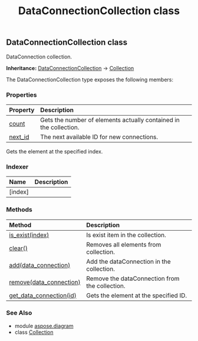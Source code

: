 ﻿---
title: DataConnectionCollection class
second_title: Aspose.Diagram for Python via .NET API References
description: 
type: docs
weight: 540
url: /python-net/aspose.diagram/dataconnectioncollection/
is_root: false
---

## DataConnectionCollection class

DataConnection collection.



**Inheritance:** [DataConnectionCollection](/diagram/python-net/aspose.diagram/dataconnectioncollection) → 
[Collection](/diagram/python-net/aspose.diagram/collection)



The DataConnectionCollection type exposes the following members:

### Properties
| Property | Description |
| :- | :- |
| [count](/diagram/python-net/aspose.diagram/dataconnectioncollection/count) | Gets the number of elements actually contained in the collection. |
| [next_id](/diagram/python-net/aspose.diagram/dataconnectioncollection/next_id) | The next available ID for new connections. |



Gets the element at the specified index.
### Indexer
| Name | Description |
| :- | :- |
| [index] |  |


### Methods
| Method | Description |
| :- | :- |
| [is_exist(index)](/diagram/python-net/aspose.diagram/dataconnectioncollection/is_exist/#int) | Is exist item in the collection. |
| [clear()](/diagram/python-net/aspose.diagram/dataconnectioncollection/clear/#) | Removes all elements from collection. |
| [add(data_connection)](/diagram/python-net/aspose.diagram/dataconnectioncollection/add/#DataConnection) | Add the dataConnection in the collection. |
| [remove(data_connection)](/diagram/python-net/aspose.diagram/dataconnectioncollection/remove/#DataConnection) | Remove the dataConnection from the collection. |
| [get_data_connection(id)](/diagram/python-net/aspose.diagram/dataconnectioncollection/get_data_connection/#int) | Gets the element at the specified ID. |


### See Also

* module [aspose.diagram](../)
* class [Collection](/diagram/python-net/aspose.diagram/collection)
